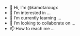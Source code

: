 - 👋 Hi, I’m @kamotarougx
- 👀 I’m interested in ...
- 🌱 I’m currently learning ...
- 💞️ I’m looking to collaborate on ...
- 📫 How to reach me ...

<!---
kamotarougx/kamotarougx is a ✨ special ✨ repository because its `README.md` (this file) appears on your GitHub profile.
You can click the Preview link to take a look at your changes.
--->

